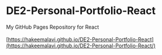 # DE2-Personal-Portfolio-React
My GitHub Pages Repository for React
<br><br>
[https://hakeemalavi.github.io/DE2-Personal-Portfolio-React](https://hakeemalavi.github.io/DE2-Personal-Portfolio-React/)

